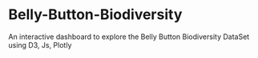 # Belly-Button-Biodiversity
An interactive dashboard to explore the Belly Button Biodiversity DataSet using D3, Js, Plotly
